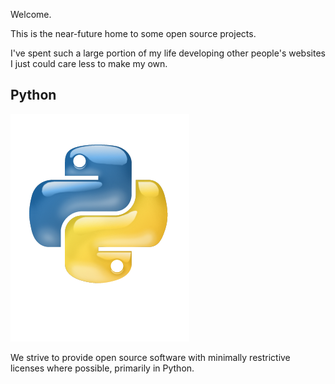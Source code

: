 Welcome.

This is the near-future home to some open source projects.

I've spent such a large portion of my life developing other people's websites I just could care less to make my own.

## Python

[![Python](https://raw.githubusercontent.com/reticulated/reticulated.github.io/master/images/python-logo-only.png)](https://www.python.org/)

We strive to provide open source software with minimally restrictive licenses where possible, primarily in Python.

